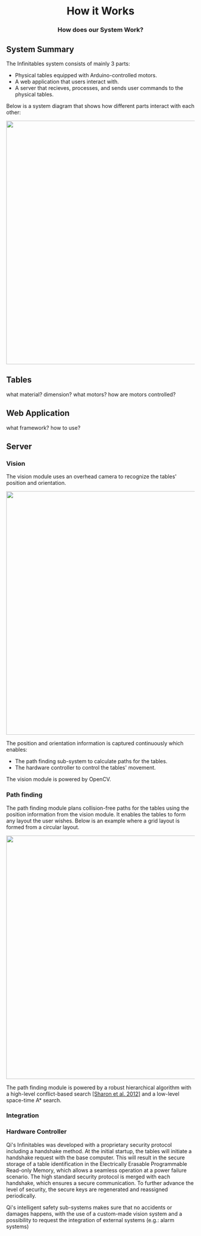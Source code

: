 <h1 align="center">How it Works</h1>
<h3 align="center">How does our System Work?</h3>

## System Summary

The Infinitables system consists of mainly 3 parts:

- Physical tables equipped with Arduino-controlled motors.
- A web application that users interact with.
- A server that recieves, processes, and sends user commands to the physical tables.

Below is a system diagram that shows how different parts interact with each other:

<p align="center">
  <img width="650" src="static/imgs/system1.png">
</p>

## Tables

what material? dimension? what motors? how are motors controlled?

## Web Application

what framework? how to use?

## Server

### Vision

The vision module uses an overhead camera to recognize the tables' position and orientation. 

<p align="center">
  <img width="650" src="static/imgs/vision1.png">
</p>

The position and orientation information is captured continuously which enables:

- The path finding sub-system to calculate paths for the tables.
- The hardware controller to control the tables' movement.

The vision module is powered by OpenCV.

### Path finding

The path finding module plans collision-free paths for the tables using the position information from the vision module. It enables the tables to form any layout the user wishes. Below is an example where a grid layout is formed from a circular layout.

<p align="center">
  <img width="650" src="https://raw.githubusercontent.com/GavinPHR/Multi-Agent-Path-Finding/master/fig/visualization2.gif">
</p>

The path finding module is powered by a robust hierarchical algorithm with a high-level conflict-based search <a href="https://www.aaai.org/ocs/index.php/AAAI/AAAI12/paper/viewFile/5062/5239">[Sharon et al. 2012]</a> and a low-level space-time A* search.

### Integration

### Hardware Controller

Qi's Infinitables was developed with a proprietary security protocol including a handshake method. At the initial startup, the tables will initiate a handshake request with the base computer. This will result in the secure storage of a table identification in the Electrically Erasable Programmable Read-only Memory, which allows a seamless operation at a power failure scenario. The high standard security protocol is merged with each handshake, which ensures a secure communication. To further advance the level of security, the secure keys are regenerated and reassigned periodically.

Qi's intelligent safety sub-systems makes sure that no accidents or damages happens, with the use of a custom-made vision system and a possibility to request the integration of external systems (e.g.: alarm systems)
